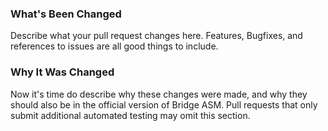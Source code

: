 ### What's Been Changed
Describe what your pull request changes here. Features, Bugfixes, and references to issues are all good things to include.

### Why It Was Changed
Now it's time do describe why these changes were made, and why they should also be in the official version of Bridge ASM. Pull requests that only submit additional automated testing may omit this section.
